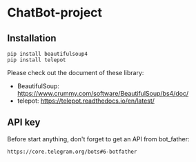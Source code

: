 # ChatBot-project

## Installation 
```
pip install beautifulsoup4
pip install telepot
```
Please check out the document of these library:
- BeautifulSoup: https://www.crummy.com/software/BeautifulSoup/bs4/doc/
- telepot: https://telepot.readthedocs.io/en/latest/
## API key
Before start anything, don't forget to get an API from bot_father:
```
https://core.telegram.org/bots#6-botfather
